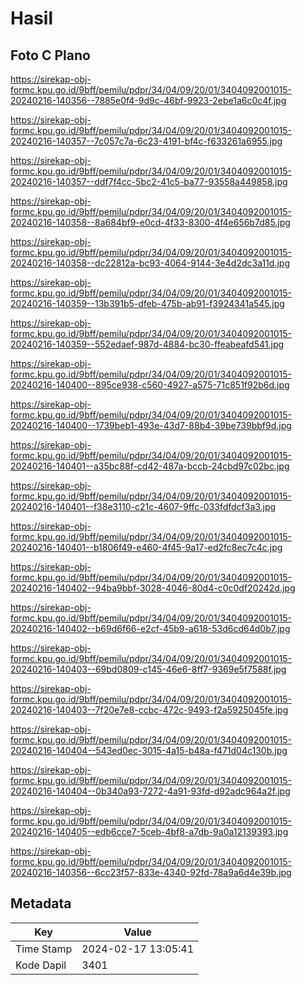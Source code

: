 # Hasil

## Foto C Plano

https://sirekap-obj-formc.kpu.go.id/9bff/pemilu/pdpr/34/04/09/20/01/3404092001015-20240216-140356--7885e0f4-9d9c-46bf-9923-2ebe1a6c0c4f.jpg

https://sirekap-obj-formc.kpu.go.id/9bff/pemilu/pdpr/34/04/09/20/01/3404092001015-20240216-140357--7c057c7a-6c23-4191-bf4c-f633261a6955.jpg

https://sirekap-obj-formc.kpu.go.id/9bff/pemilu/pdpr/34/04/09/20/01/3404092001015-20240216-140357--ddf7f4cc-5bc2-41c5-ba77-93558a449858.jpg

https://sirekap-obj-formc.kpu.go.id/9bff/pemilu/pdpr/34/04/09/20/01/3404092001015-20240216-140358--8a684bf9-e0cd-4f33-8300-4f4e656b7d85.jpg

https://sirekap-obj-formc.kpu.go.id/9bff/pemilu/pdpr/34/04/09/20/01/3404092001015-20240216-140358--dc22812a-bc93-4064-9144-3e4d2dc3a11d.jpg

https://sirekap-obj-formc.kpu.go.id/9bff/pemilu/pdpr/34/04/09/20/01/3404092001015-20240216-140359--13b391b5-dfeb-475b-ab91-f3924341a545.jpg

https://sirekap-obj-formc.kpu.go.id/9bff/pemilu/pdpr/34/04/09/20/01/3404092001015-20240216-140359--552edaef-987d-4884-bc30-ffeabeafd541.jpg

https://sirekap-obj-formc.kpu.go.id/9bff/pemilu/pdpr/34/04/09/20/01/3404092001015-20240216-140400--895ce938-c560-4927-a575-71c851f92b6d.jpg

https://sirekap-obj-formc.kpu.go.id/9bff/pemilu/pdpr/34/04/09/20/01/3404092001015-20240216-140400--1739beb1-493e-43d7-88b4-39be739bbf9d.jpg

https://sirekap-obj-formc.kpu.go.id/9bff/pemilu/pdpr/34/04/09/20/01/3404092001015-20240216-140401--a35bc88f-cd42-487a-bccb-24cbd97c02bc.jpg

https://sirekap-obj-formc.kpu.go.id/9bff/pemilu/pdpr/34/04/09/20/01/3404092001015-20240216-140401--f38e3110-c21c-4607-9ffc-033fdfdcf3a3.jpg

https://sirekap-obj-formc.kpu.go.id/9bff/pemilu/pdpr/34/04/09/20/01/3404092001015-20240216-140401--b1806f49-e460-4f45-9a17-ed2fc8ec7c4c.jpg

https://sirekap-obj-formc.kpu.go.id/9bff/pemilu/pdpr/34/04/09/20/01/3404092001015-20240216-140402--94ba9bbf-3028-4046-80d4-c0c0df20242d.jpg

https://sirekap-obj-formc.kpu.go.id/9bff/pemilu/pdpr/34/04/09/20/01/3404092001015-20240216-140402--b69d6f66-e2cf-45b9-a618-53d6cd64d0b7.jpg

https://sirekap-obj-formc.kpu.go.id/9bff/pemilu/pdpr/34/04/09/20/01/3404092001015-20240216-140403--69bd0809-c145-46e6-8ff7-9369e5f7588f.jpg

https://sirekap-obj-formc.kpu.go.id/9bff/pemilu/pdpr/34/04/09/20/01/3404092001015-20240216-140403--7f20e7e8-ccbc-472c-9493-f2a5925045fe.jpg

https://sirekap-obj-formc.kpu.go.id/9bff/pemilu/pdpr/34/04/09/20/01/3404092001015-20240216-140404--543ed0ec-3015-4a15-b48a-f471d04c130b.jpg

https://sirekap-obj-formc.kpu.go.id/9bff/pemilu/pdpr/34/04/09/20/01/3404092001015-20240216-140404--0b340a93-7272-4a91-93fd-d92adc964a2f.jpg

https://sirekap-obj-formc.kpu.go.id/9bff/pemilu/pdpr/34/04/09/20/01/3404092001015-20240216-140405--edb6cce7-5ceb-4bf8-a7db-9a0a12139393.jpg

https://sirekap-obj-formc.kpu.go.id/9bff/pemilu/pdpr/34/04/09/20/01/3404092001015-20240216-140356--6cc23f57-833e-4340-92fd-78a9a6d4e39b.jpg


## Metadata

| Key        | Value               |
| ---------- | ------------------- |
| Time Stamp | 2024-02-17 13:05:41 |
| Kode Dapil | 3401                |




